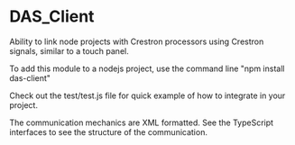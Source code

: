 # DAS_Client
Ability to link node projects with Crestron processors using Crestron signals, similar to a touch panel.

To add this module to a nodejs project, use the command line "npm install das-client"

Check out the test/test.js file for quick example of how to integrate in your project.

The communication mechanics are XML formatted. See the TypeScript interfaces to see the structure of the communication.
